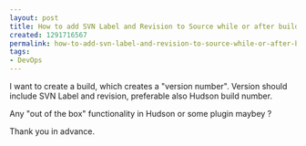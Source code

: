 ```yaml
---
layout: post
title: How to add SVN Label and Revision to Source while or after build (on Hudson)
created: 1291716567
permalink: how-to-add-svn-label-and-revision-to-source-while-or-after-build-on-hudson
tags:
- DevOps
---
```

<p>I want to create a build, which creates a &quot;version number&quot;. Version should include SVN&nbsp;Label and revision, preferable also Hudson build number.</p>
<p>Any &quot;out of the box&quot; functionality in Hudson or some plugin maybey ?</p>
<p>Thank you in advance.</p>
